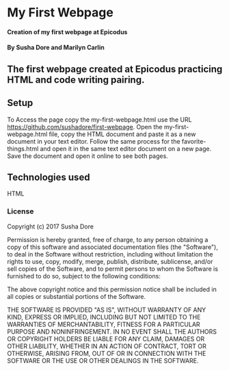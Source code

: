 # My First Webpage

#### Creation of my first webpage at Epicodus

#### By Susha Dore and Marilyn Carlin

## The first webpage created at Epicodus practicing HTML and code writing pairing.

## Setup

To Access the page copy the my-first-webpage.html
use the URL https://github.com/sushadore/first-webpage. Open the my-first-webpage.html file, copy the HTML document and paste it as a new document in your text editor. Follow the same process for the favorite-things.html and open it in the same text editor document on a new page. Save the document and open it online to see both pages.

## Technologies used

HTML
### License

Copyright (c) 2017 Susha Dore

Permission is hereby granted, free of charge, to any person obtaining a copy
of this software and associated documentation files (the "Software"), to deal
in the Software without restriction, including without limitation the rights
to use, copy, modify, merge, publish, distribute, sublicense, and/or sell
copies of the Software, and to permit persons to whom the Software is
furnished to do so, subject to the following conditions:

The above copyright notice and this permission notice shall be included in all
copies or substantial portions of the Software.

THE SOFTWARE IS PROVIDED "AS IS", WITHOUT WARRANTY OF ANY KIND, EXPRESS OR
IMPLIED, INCLUDING BUT NOT LIMITED TO THE WARRANTIES OF MERCHANTABILITY,
FITNESS FOR A PARTICULAR PURPOSE AND NONINFRINGEMENT. IN NO EVENT SHALL THE
AUTHORS OR COPYRIGHT HOLDERS BE LIABLE FOR ANY CLAIM, DAMAGES OR OTHER
LIABILITY, WHETHER IN AN ACTION OF CONTRACT, TORT OR OTHERWISE, ARISING FROM,
OUT OF OR IN CONNECTION WITH THE SOFTWARE OR THE USE OR OTHER DEALINGS IN THE
SOFTWARE.
